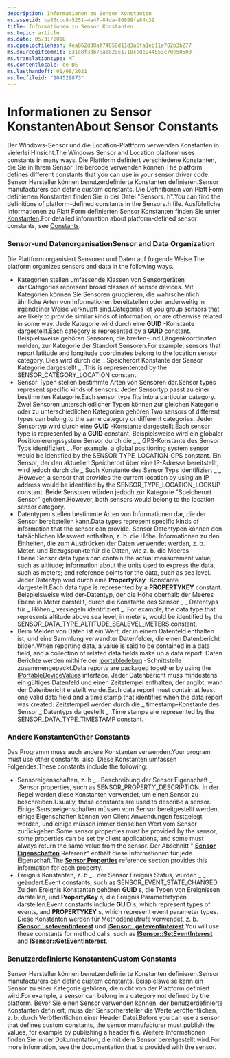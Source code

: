 ```yaml
---
description: Informationen zu Sensor Konstanten
ms.assetid: ba85ccd8-5251-4e47-84da-80899fe84c39
title: Informationen zu Sensor Konstanten
ms.topic: article
ms.date: 05/31/2018
ms.openlocfilehash: 4ea862d38af74058d11d3a6fa1eb11a702b3b277
ms.sourcegitcommit: 831e8f3db78ab820e1710cede244553c70e50500
ms.translationtype: MT
ms.contentlocale: de-DE
ms.lasthandoff: 01/08/2021
ms.locfileid: "104529873"
---
```

# <a name="about-sensor-constants"></a><span data-ttu-id="8f4d8-103">Informationen zu Sensor Konstanten</span><span class="sxs-lookup"><span data-stu-id="8f4d8-103">About Sensor Constants</span></span>

<span data-ttu-id="8f4d8-104">Der Windows-Sensor und die Location-Plattform verwenden Konstanten in vielerlei Hinsicht.</span><span class="sxs-lookup"><span data-stu-id="8f4d8-104">The Windows Sensor and Location platform uses constants in many ways.</span></span> <span data-ttu-id="8f4d8-105">Die Plattform definiert verschiedene Konstanten, die Sie in Ihrem Sensor Treibercode verwenden können.</span><span class="sxs-lookup"><span data-stu-id="8f4d8-105">The platform defines different constants that you can use in your sensor driver code.</span></span> <span data-ttu-id="8f4d8-106">Sensor Hersteller können benutzerdefinierte Konstanten definieren.</span><span class="sxs-lookup"><span data-stu-id="8f4d8-106">Sensor manufacturers can define custom constants.</span></span> <span data-ttu-id="8f4d8-107">Die Definitionen von Platt Form definierten Konstanten finden Sie in der Datei "Sensors. h".</span><span class="sxs-lookup"><span data-stu-id="8f4d8-107">You can find the definitions of platform-defined constants in the Sensors.h file.</span></span> <span data-ttu-id="8f4d8-108">Ausführliche Informationen zu Platt Form definierten Sensor Konstanten finden Sie unter [Konstanten](constants.md).</span><span class="sxs-lookup"><span data-stu-id="8f4d8-108">For detailed information about platform-defined sensor constants, see [Constants](constants.md).</span></span>

### <a name="sensor-and-data-organization"></a><span data-ttu-id="8f4d8-109">Sensor-und Datenorganisation</span><span class="sxs-lookup"><span data-stu-id="8f4d8-109">Sensor and Data Organization</span></span>

<span data-ttu-id="8f4d8-110">Die Plattform organisiert Sensoren und Daten auf folgende Weise.</span><span class="sxs-lookup"><span data-stu-id="8f4d8-110">The platform organizes sensors and data in the following ways.</span></span>

-   <span data-ttu-id="8f4d8-111">Kategorien stellen umfassende Klassen von Sensorgeräten dar.</span><span class="sxs-lookup"><span data-stu-id="8f4d8-111">Categories represent broad classes of sensor devices.</span></span> <span data-ttu-id="8f4d8-112">Mit Kategorien können Sie Sensoren gruppieren, die wahrscheinlich ähnliche Arten von Informationen bereitstellen oder anderweitig in irgendeiner Weise verknüpft sind.</span><span class="sxs-lookup"><span data-stu-id="8f4d8-112">Categories let you group sensors that are likely to provide similar kinds of information, or are otherwise related in some way.</span></span> <span data-ttu-id="8f4d8-113">Jede Kategorie wird durch eine **GUID** -Konstante dargestellt.</span><span class="sxs-lookup"><span data-stu-id="8f4d8-113">Each category is represented by a **GUID** constant.</span></span> <span data-ttu-id="8f4d8-114">Beispielsweise gehören Sensoren, die breiten-und Längenkoordinaten melden, zur Kategorie der Standort Sensoren.</span><span class="sxs-lookup"><span data-stu-id="8f4d8-114">For example, sensors that report latitude and longitude coordinates belong to the location sensor category.</span></span> <span data-ttu-id="8f4d8-115">Dies wird durch die \_ Speicherort Konstante der Sensor Kategorie dargestellt \_ .</span><span class="sxs-lookup"><span data-stu-id="8f4d8-115">This is representented by the SENSOR\_CATEGORY\_LOCATION constant.</span></span>
-   <span data-ttu-id="8f4d8-116">Sensor Typen stellen bestimmte Arten von Sensoren dar.</span><span class="sxs-lookup"><span data-stu-id="8f4d8-116">Sensor types represent specific kinds of sensors.</span></span> <span data-ttu-id="8f4d8-117">Jeder Sensortyp passt zu einer bestimmten Kategorie.</span><span class="sxs-lookup"><span data-stu-id="8f4d8-117">Each sensor type fits into a particular category.</span></span> <span data-ttu-id="8f4d8-118">Zwei Sensoren unterschiedlicher Typen können zur gleichen Kategorie oder zu unterschiedlichen Kategorien gehören.</span><span class="sxs-lookup"><span data-stu-id="8f4d8-118">Two sensors of different types can belong to the same category or different categories.</span></span> <span data-ttu-id="8f4d8-119">Jeder Sensortyp wird durch eine **GUID** -Konstante dargestellt.</span><span class="sxs-lookup"><span data-stu-id="8f4d8-119">Each sensor type is represented by a **GUID** constant.</span></span> <span data-ttu-id="8f4d8-120">Beispielsweise wird ein globaler Positionierungssystem Sensor durch die \_ \_ GPS-Konstante des Sensor Typs identifiziert \_ .</span><span class="sxs-lookup"><span data-stu-id="8f4d8-120">For example, a global positioning system sensor would be identified by the SENSOR\_TYPE\_LOCATION\_GPS constant.</span></span> <span data-ttu-id="8f4d8-121">Ein Sensor, der den aktuellen Speicherort über eine IP-Adresse bereitstellt, wird jedoch durch die \_ Such Konstante des Sensor Typs identifiziert \_ \_ .</span><span class="sxs-lookup"><span data-stu-id="8f4d8-121">However, a sensor that provides the current location by using an IP address would be identified by the SENSOR\_TYPE\_LOCATION\_LOOKUP constant.</span></span> <span data-ttu-id="8f4d8-122">Beide Sensoren würden jedoch zur Kategorie "Speicherort Sensor" gehören.</span><span class="sxs-lookup"><span data-stu-id="8f4d8-122">However, both sensors would belong to the location sensor category.</span></span>
-   <span data-ttu-id="8f4d8-123">Datentypen stellen bestimmte Arten von Informationen dar, die der Sensor bereitstellen kann.</span><span class="sxs-lookup"><span data-stu-id="8f4d8-123">Data types represent specific kinds of information that the sensor can provide.</span></span> <span data-ttu-id="8f4d8-124">Sensor Datentypen können den tatsächlichen Messwert enthalten, z. b. die Höhe. Informationen zu den Einheiten, die zum Ausdrücken der Daten verwendet werden, z. b. Meter. und Bezugspunkte für die Daten, wie z. b. die Meeres Ebene.</span><span class="sxs-lookup"><span data-stu-id="8f4d8-124">Sensor data types can contain the actual measurement value, such as altitude; information about the units used to express the data, such as meters; and reference points for the data, such as sea level.</span></span> <span data-ttu-id="8f4d8-125">Jeder Datentyp wird durch eine **PropertyKey** -Konstante dargestellt.</span><span class="sxs-lookup"><span data-stu-id="8f4d8-125">Each data type is represented by a **PROPERTYKEY** constant.</span></span> <span data-ttu-id="8f4d8-126">Beispielsweise wird der-Datentyp, der die Höhe oberhalb der Meeres Ebene in Meter darstellt, durch die Konstante des Sensor \_ \_ Datentyps für \_ Höhen \_ versiegeln identifiziert \_ .</span><span class="sxs-lookup"><span data-stu-id="8f4d8-126">For example, the data type that represents altitude above sea level, in meters, would be identified by the SENSOR\_DATA\_TYPE\_ALTITUDE\_SEALEVEL\_METERS constant.</span></span>
-   <span data-ttu-id="8f4d8-127">Beim Melden von Daten ist ein Wert, der in einem Datenfeld enthalten ist, und eine Sammlung verwandter Datenfelder, die einen Datenbericht bilden.</span><span class="sxs-lookup"><span data-stu-id="8f4d8-127">When reporting data, a value is said to be contained in a data field, and a collection of related data fields make up a data report.</span></span> <span data-ttu-id="8f4d8-128">Daten Berichte werden mithilfe der [iportabledebug](/previous-versions//ms740012(v=vs.85)) -Schnittstelle zusammengepackt.</span><span class="sxs-lookup"><span data-stu-id="8f4d8-128">Data reports are packaged together by using the [IPortableDeviceValues](/previous-versions//ms740012(v=vs.85)) interface.</span></span> <span data-ttu-id="8f4d8-129">Jeder Datenbericht muss mindestens ein gültiges Datenfeld und einen Zeitstempel enthalten, der angibt, wann der Datenbericht erstellt wurde.</span><span class="sxs-lookup"><span data-stu-id="8f4d8-129">Each data report must contain at least one valid data field and a time stamp that identifies when the data report was created.</span></span> <span data-ttu-id="8f4d8-130">Zeitstempel werden durch die \_ timestamp-Konstante des Sensor \_ Datentyps dargestellt \_ .</span><span class="sxs-lookup"><span data-stu-id="8f4d8-130">Time stamps are represented by the SENSOR\_DATA\_TYPE\_TIMESTAMP constant.</span></span>

### <a name="other-constants"></a><span data-ttu-id="8f4d8-131">Andere Konstanten</span><span class="sxs-lookup"><span data-stu-id="8f4d8-131">Other Constants</span></span>

<span data-ttu-id="8f4d8-132">Das Programm muss auch andere Konstanten verwenden.</span><span class="sxs-lookup"><span data-stu-id="8f4d8-132">Your program must use other constants, also.</span></span> <span data-ttu-id="8f4d8-133">Diese Konstanten umfassen Folgendes:</span><span class="sxs-lookup"><span data-stu-id="8f4d8-133">These constants include the following:</span></span>

-   <span data-ttu-id="8f4d8-134">Sensoreigenschaften, z. b \_ . Beschreibung der Sensor Eigenschaft \_ .</span><span class="sxs-lookup"><span data-stu-id="8f4d8-134">Sensor properties, such as SENSOR\_PROPERTY\_DESCRIPTION.</span></span> <span data-ttu-id="8f4d8-135">In der Regel werden diese Konstanten verwendet, um einen Sensor zu beschreiben.</span><span class="sxs-lookup"><span data-stu-id="8f4d8-135">Usually, these constants are used to describe a sensor.</span></span> <span data-ttu-id="8f4d8-136">Einige Sensoreigenschaften müssen vom Sensor bereitgestellt werden, einige Eigenschaften können von Client Anwendungen festgelegt werden, und einige müssen immer denselben Wert vom Sensor zurückgeben.</span><span class="sxs-lookup"><span data-stu-id="8f4d8-136">Some sensor properties must be provided by the sensor, some properties can be set by client applications, and some must always return the same value from the sensor.</span></span> <span data-ttu-id="8f4d8-137">Der Abschnitt " [**Sensor Eigenschaften**](sensor-properties.md) Referenz" enthält diese Informationen für jede Eigenschaft.</span><span class="sxs-lookup"><span data-stu-id="8f4d8-137">The [**Sensor Properties**](sensor-properties.md) reference section provides this information for each property.</span></span>
-   <span data-ttu-id="8f4d8-138">Ereignis Konstanten, z. b \_ . der Sensor Ereignis Status, wurden \_ \_ geändert.</span><span class="sxs-lookup"><span data-stu-id="8f4d8-138">Event constants, such as SENSOR\_EVENT\_STATE\_CHANGED.</span></span> <span data-ttu-id="8f4d8-139">Zu den Ereignis Konstanten gehören **GUID** s, die Typen von Ereignissen darstellen, und **PropertyKey** s, die Ereignis Parametertypen darstellen.</span><span class="sxs-lookup"><span data-stu-id="8f4d8-139">Event constants include **GUID** s, which represent types of events, and **PROPERTYKEY** s, which represent event parameter types.</span></span> <span data-ttu-id="8f4d8-140">Diese Konstanten werden für Methodenaufrufe verwendet, z. b. [**iSensor:: seteventinterest**](/windows/win32/api/sensorsapi/nf-sensorsapi-isensor-seteventinterest) und [**iSensor:: geteventinterest**](/windows/win32/api/sensorsapi/nf-sensorsapi-isensor-geteventinterest).</span><span class="sxs-lookup"><span data-stu-id="8f4d8-140">You will use these constants for method calls, such as [**ISensor::SetEventInterest**](/windows/win32/api/sensorsapi/nf-sensorsapi-isensor-seteventinterest) and [**ISensor::GetEventInterest**](/windows/win32/api/sensorsapi/nf-sensorsapi-isensor-geteventinterest).</span></span>

### <a name="custom-constants"></a><span data-ttu-id="8f4d8-141">Benutzerdefinierte Konstanten</span><span class="sxs-lookup"><span data-stu-id="8f4d8-141">Custom Constants</span></span>

<span data-ttu-id="8f4d8-142">Sensor Hersteller können benutzerdefinierte Konstanten definieren.</span><span class="sxs-lookup"><span data-stu-id="8f4d8-142">Sensor manufacturers can define custom constants.</span></span> <span data-ttu-id="8f4d8-143">Beispielsweise kann ein Sensor zu einer Kategorie gehören, die nicht von der Plattform definiert wird.</span><span class="sxs-lookup"><span data-stu-id="8f4d8-143">For example, a sensor can belong in a category not defined by the platform.</span></span> <span data-ttu-id="8f4d8-144">Bevor Sie einen Sensor verwenden können, der benutzerdefinierte Konstanten definiert, muss der Sensorhersteller die Werte veröffentlichen, z. b. durch Veröffentlichen einer Header Datei.</span><span class="sxs-lookup"><span data-stu-id="8f4d8-144">Before you can use a sensor that defines custom constants, the sensor manufacturer must publish the values, for example by publishing a header file.</span></span> <span data-ttu-id="8f4d8-145">Weitere Informationen finden Sie in der Dokumentation, die mit dem Sensor bereitgestellt wird.</span><span class="sxs-lookup"><span data-stu-id="8f4d8-145">For more information, see the documentation that is provided with the sensor.</span></span>

 

 
